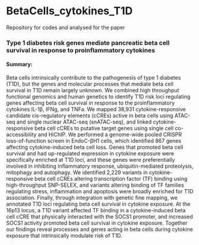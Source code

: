 # BetaCells_cytokines_T1D

Repository for codes and analysed for the paper 
### Type 1 diabetes risk genes mediate pancreatic beta cell survival in response to proinflammatory cytokines

#### Summary:
Beta cells intrinsically contribute to the pathogenesis of type 1 diabetes (T1D), but the genes and molecular processes that mediate beta cell survival in T1D remain largely unknown. We combined high throughput functional genomics and human genetics to identify T1D risk loci regulating genes affecting beta cell survival in response to the proinflammatory cytokines IL-1β, IFNg, and TNFa. We mapped 38,931 cytokine-responsive candidate cis-regulatory elements (cCREs) active in beta cells using ATAC-seq and single nuclear ATAC-seq (snATAC-seq), and linked cytokine-responsive beta cell cCREs to putative target genes using single cell co-accessibility and HiChIP. We performed a genome-wide pooled CRISPR loss-of-function screen in EndoC-βH1 cells, which identified 867 genes affecting cytokine-induced beta cell loss. Genes that promoted beta cell survival and had up-regulated expression in cytokine exposure were specifically enriched at T1D loci, and these genes were preferentially involved in inhibiting inflammatory response, ubiquitin-mediated proteolysis, mitophagy and autophagy. We identified 2,229 variants in cytokine-responsive beta cell cCREs altering transcription factor (TF) binding using high-throughput SNP-SELEX, and variants altering binding of TF families regulating stress, inflammation and apoptosis were broadly enriched for T1D association. Finally, through integration with genetic fine mapping, we annotated T1D loci regulating beta cell survival in cytokine exposure.  At the 16p13 locus, a T1D variant affected TF binding in a cytokine-induced beta cell cCRE that physically interacted with the SOCS1 promoter, and increased SOCS1 activity promoted beta cell survival in cytokine exposure. Together our findings reveal processes and genes acting in beta cells during cytokine exposure that intrinsically modulate risk of T1D.
